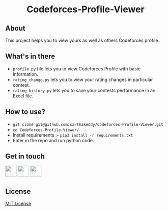 <h1 align = 'center'>Codeforces-Profile-Viewer</h1>

## About
This project helps you to view yours as well as others Codeforces profile.

## What's in there
- `profile.py` file lets you to view Codeforces Profile with basic information.
- `rating_change.py` lets you to view your rating changes in particular contest.
- `rating_history.py` lets you to save your contests performance in an Excel file.

## How to use?
- `git clone git@github.com:sarthakeddy/Codeforces-Profile-Viewer.git`
- `cd Codeforces-Profile-Viewer/`
- Install requirements :- `pip3 install -r requirements.txt`
- Enter in the repo and run python code.

## Get in touch
[<img src="https://image.flaticon.com/icons/svg/185/185964.svg" width="35" padding="10">](https://www.linkedin.com/in/sarthakeddy/)
[<img src="https://image.flaticon.com/icons/svg/185/185985.svg" width="35" padding="10">](https://www.instagram.com/sarthak.eddy/)
[<img src="https://upload.wikimedia.org/wikipedia/commons/9/91/Octicons-mark-github.svg" width="35" padding="10">](https://github.com/sarthakeddy)

## License

[MIT License](LICENSE)
